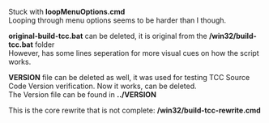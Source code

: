 Stuck with **loopMenuOptions.cmd**  
Looping through menu options seems to be harder than I though.


**original-build-tcc.bat** can be deleted, it is original from the **/win32/build-tcc.bat** folder  
However, has some lines seperation for more visual cues on how the script works.  

**VERSION** file can be deleted as well, it was used for testing TCC Source Code Version verification. Now it works, can be deleted.  
The Version file can be found in **../VERSION**

This is the core rewrite that is not complete: **/win32/build-tcc-rewrite.cmd**
